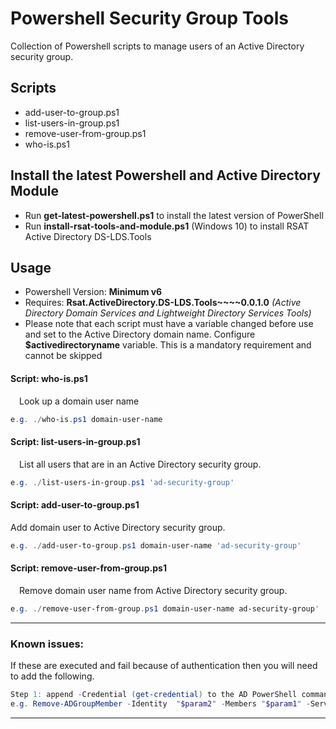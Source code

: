 # Powershell Security Group Tools

Collection of Powershell scripts to manage users of an Active Directory security group.

## Scripts

- add-user-to-group.ps1
- list-users-in-group.ps1
- remove-user-from-group.ps1
- who-is.ps1

## Install the latest Powershell and Active Directory Module

- Run **get-latest-powershell.ps1** to install the latest version of PowerShell
- Run **install-rsat-tools-and-module.ps1** (Windows 10) to install RSAT Active Directory DS-LDS.Tools

## Usage

- Powershell Version: **Minimum v6**
- Requires: **Rsat.ActiveDirectory.DS-LDS.Tools~~~~0.0.1.0** *(Active Directory Domain Services and Lightweight Directory Services Tools)*
- Please note that each script must have a variable changed before use and set to the Active Directory domain name. Configure  **$activedirectoryname** variable. This is a mandatory requirement and cannot be skipped

#### Script: **who-is.ps1**   
&emsp;Look up a domain user name  

```powershell
e.g. ./who-is.ps1 domain-user-name
```

#### Script: **list-users-in-group.ps1**  
&emsp;List all users that are in an Active Directory security group.  

```powershell
e.g. ./list-users-in-group.ps1 'ad-security-group'
```

#### Script: **add-user-to-group.ps1**  
Add domain user to Active Directory security group.  

```powershell
e.g. ./add-user-to-group.ps1 domain-user-name 'ad-security-group'
```

#### Script: **remove-user-from-group.ps1**  
&emsp;Remove domain user name from Active Directory security group.  

```powershell
e.g. ./remove-user-from-group.ps1 domain-user-name ad-security-group'
```

---

### Known issues: 
If these are executed and fail because of authentication then you will need to add the following.

```powershell
Step 1: append -Credential (get-credential) to the AD PowerShell command 
e.g. Remove-ADGroupMember -Identity  "$param2" -Members "$param1" -Server $activedirectoryname -Credential (get-credential)
```

---
